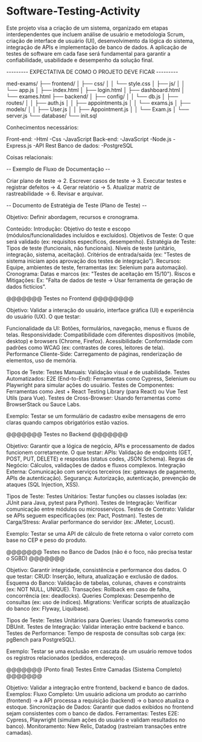 # Software-Testing-Activity

Este projeto visa a criação de um sistema, organizado em etapas interdependentes que incluem análise de usuário e metodologia Scrum, criação de interface de usuário (UI), desenvolvimento da lógica do sistema, integração de APIs e implementação de banco de dados. A aplicação de testes de software em cada fase será fundamental para garantir a confiabilidade, usabilidade e desempenho da solução final.

--------- EXPECTATIVA DE COMO O PROJETO DEVE FICAR ---------

med-exams/
├── frontend/
│   ├── css/
│   │   └── style.css
│   ├── js/
│   │   └── app.js
│   ├── index.html
│   ├── login.html
│   ├── dashboard.html
│   └── exames.html
├── backend/
│   ├── config/
│   │   └── db.js
│   ├── routes/
│   │   ├── auth.js
│   │   ├── appointments.js
│   │   └── exams.js
│   ├── models/
│   │   ├── User.js
│   │   ├── Appointment.js
│   │   └── Exam.js
│   └── server.js
└── database/
    └── init.sql

Conhecimentos necessários:

Front-end:
  -Html
  -Css
  -JavaScript
Back-end:
  -JavaScript
  -Node.js
  -Express.js
  -API Rest
Banco de dados:
  -PostgreSQL


Coisas relacionais:

-- Exemplo de Fluxo de Documentação --

Criar plano de teste → 2. Escrever casos de teste → 3. Executar testes e registrar defeitos → 4. Gerar relatório → 5. Atualizar matriz de rastreabilidade → 6. Revisar e arquivar.

-- Documento de Estratégia de Teste (Plano de Teste) --

Objetivo: Definir abordagem, recursos e cronograma.

Conteúdo:
Introdução: Objetivo do teste e escopo (módulos/funcionalidades incluídos e excluídos).
Objetivos de Teste: O que será validado (ex: requisitos específicos, desempenho).
Estratégia de Teste:
Tipos de teste (funcionais, não funcionais).
Níveis de teste (unitário, integração, sistema, aceitação).
Critérios de entrada/saída (ex: "Testes de sistema iniciam após aprovação dos testes de integração").
Recursos: Equipe, ambientes de teste, ferramentas (ex: Selenium para automação).
Cronograma: Datas e marcos (ex: "Testes de aceitação em 15/10").
Riscos e Mitigações: Ex: "Falta de dados de teste → Usar ferramenta de geração de dados fictícios".

@@@@@@@ Testes no Frontend @@@@@@@@

Objetivo: Validar a interação do usuário, interface gráfica (UI) e experiência do usuário (UX).
O que testar:

Funcionalidade da UI: Botões, formulários, navegação, menus e fluxos de telas.
Responsividade: Compatibilidade com diferentes dispositivos (mobile, desktop) e browsers (Chrome, Firefox).
Acessibilidade: Conformidade com padrões como WCAG (ex: contrastes de cores, leitores de tela).
Performance Cliente-Side: Carregamento de páginas, renderização de elementos, uso de memória.

Tipos de Teste:
Testes Manuais: Validação visual e de usabilidade.
Testes Automatizados:
E2E (End-to-End): Ferramentas como Cypress, Selenium ou Playwright para simular ações do usuário.
Testes de Componentes: Ferramentas como Jest + React Testing Library (para React) ou Vue Test Utils (para Vue).
Testes de Cross-Browser: Usando ferramentas como BrowserStack ou Sauce Labs.

Exemplo:
Testar se um formulário de cadastro exibe mensagens de erro claras quando campos obrigatórios estão vazios.

@@@@@@@ Testes no Backend @@@@@@@

Objetivo: Garantir que a lógica de negócio, APIs e processamento de dados funcionem corretamente.
O que testar:
APIs: Validação de endpoints (GET, POST, PUT, DELETE) e respostas (status codes, JSON Schema).
Regras de Negócio: Cálculos, validações de dados e fluxos complexos.
Integração Externa: Comunicação com serviços terceiros (ex: gateways de pagamento, APIs de autenticação).
Segurança: Autorização, autenticação, prevenção de ataques (SQL Injection, XSS).

Tipos de Teste:
Testes Unitários: Testar funções ou classes isoladas (ex: JUnit para Java, pytest para Python).
Testes de Integração: Verificar comunicação entre módulos ou microsserviços.
Testes de Contrato: Validar se APIs seguem especificações (ex: Pact, Postman).
Testes de Carga/Stress: Avaliar performance do servidor (ex: JMeter, Locust).

Exemplo:
Testar se uma API de cálculo de frete retorna o valor correto com base no CEP e peso do produto.

@@@@@@@ Testes no Banco de Dados (não é o foco, não precisa testar o SGBD) @@@@@@@

Objetivo: Garantir integridade, consistência e performance dos dados.
O que testar:
CRUD: Inserção, leitura, atualização e exclusão de dados.
Esquema do Banco: Validação de tabelas, colunas, chaves e constraints (ex: NOT NULL, UNIQUE).
Transações: Rollback em caso de falha, concorrência (ex: deadlocks).
Queries Complexas: Desempenho de consultas (ex: uso de índices).
Migrations: Verificar scripts de atualização do banco (ex: Flyway, Liquibase).

Tipos de Teste:
Testes Unitários para Queries: Usando frameworks como DBUnit.
Testes de Integração: Validar interação entre backend e banco.
Testes de Performance: Tempo de resposta de consultas sob carga (ex: pgBench para PostgreSQL).

Exemplo:
Testar se uma exclusão em cascata de um usuário remove todos os registros relacionados (pedidos, endereços).

@@@@@@@ (Ponto final) Testes Entre Camadas (Sistema Completo) @@@@@@@

Objetivo: Validar a integração entre frontend, backend e banco de dados.
Exemplos:
Fluxo Completo: Um usuário adiciona um produto ao carrinho (frontend) → a API processa a requisição (backend) → o banco atualiza o estoque.
Sincronização de Dados: Garantir que dados exibidos no frontend sejam consistentes com o banco de dados.
Ferramentas:
Testes E2E: Cypress, Playwright (simulam ações do usuário e validam resultados no banco).
Monitoramento: New Relic, Datadog (rastreiam transações entre camadas).
